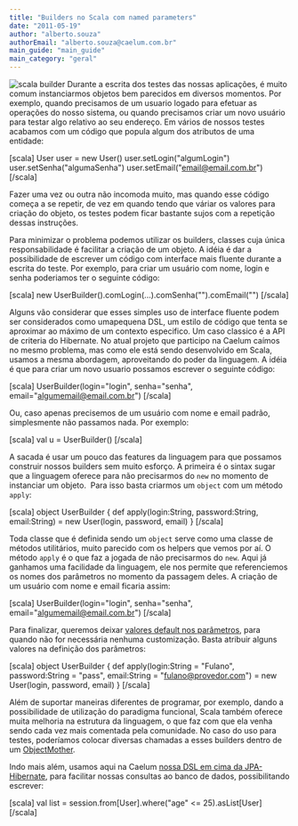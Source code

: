 ```yaml
---
title: "Builders no Scala com named parameters"
date: "2011-05-19"
author: "alberto.souza"
authorEmail: "alberto.souza@caelum.com.br"
main_guide: "main_guide"
main_category: "geral"
---
```


![](https://blog.caelum.com.br/wp-content/uploads/2011/05/legobuilder.jpg "scala builder") Durante a escrita dos testes das nossas aplicações, é muito comum instanciarmos objetos bem parecidos em diversos momentos. Por exemplo, quando precisamos de um usuario logado para efetuar as operações do nosso sistema, ou quando precisamos criar um novo usuário para testar algo relativo ao seu endereço. Em vários de nossos testes acabamos com um código que popula algum dos atributos de uma entidade:

\[scala\] User user = new User() user.setLogin("algumLogin") user.setSenha("algumaSenha") user.setEmail("email@email.com.br") \[/scala\]

Fazer uma vez ou outra não incomoda muito, mas quando esse código começa a se repetir, de vez em quando tendo que váriar os valores para criação do objeto, os testes podem ficar bastante sujos com a repetição dessas instruções.

Para minimizar o problema podemos utilizar os builders, classes cuja única responsabilidade é facilitar a criação de um objeto. A idéia é dar a possibilidade de escrever um código com interface mais fluente durante a escrita do teste. Por exemplo, para criar um usuário com nome, login e senha poderiamos ter o seguinte código:

\[scala\] new UserBuilder().comLogin(...).comSenha("").comEmail("") \[/scala\]

Alguns vão considerar que esses simples uso de interface fluente podem ser considerados como umapequena DSL, um estilo de código que tenta se aproximar ao máximo de um contexto especifico. Um caso classico é a API de criteria do Hibernate. No atual projeto que participo na Caelum caímos no mesmo problema, mas como ele está sendo desenvolvido em Scala, usamos a mesma abordagem, aproveitando do poder da linguagem. A idéia é que para criar um novo usuario possamos escrever o seguinte código:

\[scala\] UserBuilder(login="login", senha="senha", email="algumemail@email.com.br") \[/scala\]

Ou, caso apenas precisemos de um usuário com nome e email padrão, simplesmente não passamos nada. Por exemplo:

\[scala\] val u = UserBuilder() \[/scala\]

A sacada é usar um pouco das features da linguagem para que possamos construir nossos builders sem muito esforço. A primeira é o sintax sugar que a linguagem oferece para não precisarmos do `new` no momento de instanciar um objeto.  Para isso basta criarmos um `object` com um método `apply`:

\[scala\] object UserBuilder { def apply(login:String, password:String, email:String) = new User(login, password, email) } \[/scala\]

Toda classe que é definida sendo um `object` serve como uma classe de métodos utilitários, muito parecido com os helpers que vemos por aí. O método `apply` é o que faz a jogada de não precisarmos do `new`. Aqui já ganhamos uma facilidade da linguagem, ele nos permite que referenciemos os nomes dos parâmetros no momento da passagem deles. A criação de um usuário com nome e email ficaria assim:

\[scala\] UserBuilder(login="login", senha="senha", email="algumemail@email.com.br") \[/scala\]

Para finalizar, queremos deixar [valores default nos parâmetros](http://www.scala-lang.org/sid/1), para quando não for necessária nenhuma customização. Basta atribuir alguns valores na definição dos parâmetros:

\[scala\] object UserBuilder { def apply(login:String = "Fulano", password:String = "pass", email:String = "fulano@provedor.com") = new User(login, password, email) } \[/scala\]

Além de suportar maneiras diferentes de programar, por exemplo, dando a possibilidade de utilização do paradigma funcional, Scala também oferece muita melhoria na estrutura da linguagem, o que faz com que ela venha sendo cada vez mais comentada pela comunidade. No caso do uso para testes, poderíamos colocar diversas chamadas a esses builders dentro de um [ObjectMother](http://martinfowler.com/bliki/ObjectMother.html).

Indo mais além, usamos aqui na Caelum [nossa DSL em cima da JPA-Hibernate](https://github.com/asouza/hibernate-query-dsl), para facilitar nossas consultas ao banco de dados, possibilitando escrever:

\[scala\] val list = session.from\[User\].where("age" <= 25).asList\[User\] \[/scala\]
